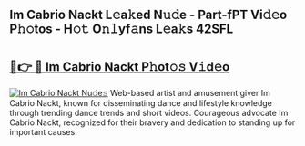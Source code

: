 ## Im Cabrio Nackt L𝚎a𝚔ed N𝚞𝚍e - Part-fPT Vi𝚍𝚎o P𝚑𝚘tos - H𝚘𝚝 O𝚗𝚕yf𝚊ns L𝚎a𝚔s 42SFL

# <h2><a href="http://kfe5ff.oniu.top/?m=Im+Cabrio+Nackt">🔗👉 🔴 Im Cabrio Nackt P𝚑ot𝚘𝚜 V𝚒d𝚎o</a></h2>

[![Im Cabrio Nackt Nu𝚍e𝚜](https://i.imgur.com/0qMVB7G.gif)](http://kfe5ff.oniu.top/?m=Im+Cabrio+Nackt)
Web-based artist and amusement giver Im Cabrio Nackt, known for disseminating dance and lifestyle knowledge through trending dance trends and short videos. Courageous advocate Im Cabrio Nackt, recognized for their bravery and dedication to standing up for important causes.  
